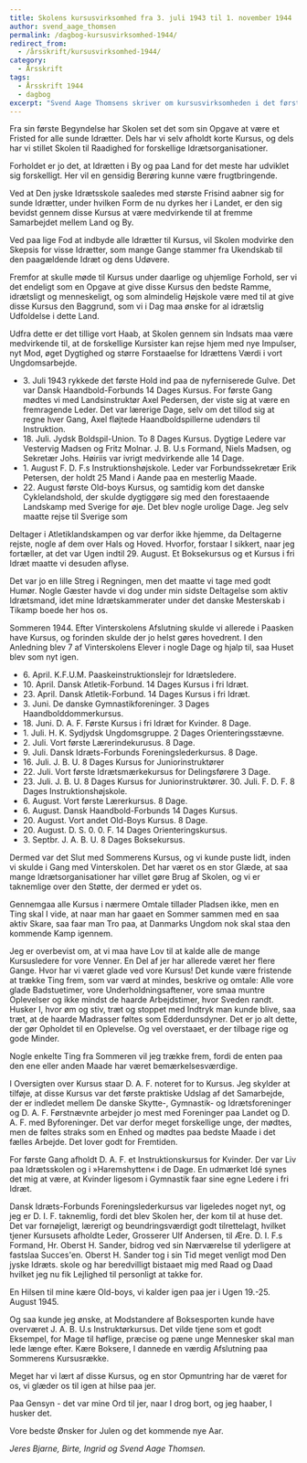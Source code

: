 ```yaml
---
title: Skolens kursusvirksomhed fra 3. juli 1943 til 1. november 1944
author: svend_aage_thomsen
permalink: /dagbog-kursusvirksomhed-1944/
redirect_from: 
  - /årsskrift/kursusvirksomhed-1944/
category:
  - Årsskrift
tags:
  - Årsskrift 1944
  - dagbog
excerpt: "Svend Aage Thomsens skriver om kursusvirksomheden i det første år."
---
```


Fra sin første Begyndelse har Skolen set det som sin Opgave at være et Fristed for alle sunde Idrætter. Dels har vi selv afholdt korte Kursus, og dels har vi stillet Skolen til Raadighed for forskellige Idrætsorganisationer.

Forholdet er jo det, at Idrætten i By og paa Land for det meste har udviklet sig forskelligt. Her vil en gensidig Berøring kunne være frugtbringende.

Ved at Den jyske Idrætsskole saaledes med største Frisind aabner sig for sunde Idrætter, under hvilken Form de nu dyrkes her i Landet, er den sig bevidst gennem disse Kursus at være medvirkende til at fremme Samarbejdet mellem Land og By.

Ved paa lige Fod at indbyde alle Idrætter til Kursus, vil Skolen modvirke den Skepsis for visse Idrætter, som mange Gange stammer fra Ukendskab til den paagældende Idræt og dens Udøvere.

Fremfor at skulle møde til Kursus under daarlige og uhjemlige Forhold, ser vi det endeligt som en Opgave at give disse Kursus den bedste Ramme, idrætsligt og menneskeligt, og som almindelig Højskole være med til at give disse Kursus den Baggrund, som vi i Dag maa ønske for al idrætslig Udfoldelse i dette Land.

Udfra dette er det tillige vort Haab, at Skolen gennem sin Indsats maa være medvirkende til, at de forskellige Kursister kan rejse hjem med nye Impulser, nyt Mod, øget Dygtighed og større Forstaaelse for Idrættens Værdi i vort Ungdomsarbejde.

- 3\. Juli 1943 rykkede det første Hold ind paa de nyferniserede Gulve. Det var Dansk Haandbold-Forbunds 14 Dages Kursus. For første Gang mødtes vi med Landsinstruktør Axel Pedersen, der viste sig at være en fremragende Leder. Det var lærerige Dage, selv om det tillod sig at regne hver Gang, Axel fløjtede Haandboldspillerne udendørs til Instruktion.
- 18\. Juli. Jydsk Boldspil-Union. To 8 Dages Kursus. Dygtige Ledere var Vestervig Madsen og Fritz Molnar. J. B. U.s Formand, Niels Madsen, og Sekretær Johs. Høiriis var ivrigt medvirkende alle 14 Dage.
- 1\. August F. D. F.s Instruktionshøjskole. Leder var Forbundssekretær Erik Petersen, der holdt 25 Mand i Aande paa en mesterlig Maade.
- 22\. August første Old-boys Kursus, og samtidig kom det danske Cyklelandshold, der skulde dygtiggøre sig med den forestaaende Landskamp med Sverige for øje. Det blev nogle urolige Dage. Jeg selv maatte rejse til Sverige som

Deltager i Atletiklandskampen og var derfor ikke hjemme, da Deltagerne rejste, nogle af dem over Hals og Hoved. Hvorfor, forstaar I sikkert, naar jeg fortæller, at det var Ugen indtil 29. August. Et Boksekursus og et Kursus i fri Idræt maatte vi desuden aflyse.

Det var jo en lille Streg i Regningen, men det maatte vi tage med godt Humør. Nogle Gæster havde vi dog under min sidste Deltagelse som aktiv Idrætsmand, idet mine Idrætskammerater under det danske Mesterskab i Tikamp boede her hos os.

Sommeren 1944. Efter Vinterskolens Afslutning skulde vi allerede i Paasken have Kursus, og forinden skulde der jo helst gøres hovedrent. I den Anledning blev 7 af Vinterskolens Elever i nogle Dage og hjalp til, saa Huset blev som nyt igen.

- 6\. April. K.F.U.M. Paaskeinstruktionslejr for Idrætsledere.
- 10\. April. Dansk Atletik-Forbund. 14 Dages Kursus i fri Idræt.
- 23\. April. Dansk Atletik-Forbund. 14 Dages Kursus i fri Idræt.
- 3\. Juni. De danske Gymnastikforeninger. 3 Dages Haandbolddommerkursus.
- 18\. Juni. D. A. F. Første Kursus i fri Idræt for Kvinder. 8 Dage.
- 1\. Juli. H. K. Sydjydsk Ungdomsgruppe. 2 Dages Orienteringsstævne.
- 2\. Juli. Vort første Lærerindekurusus. 8 Dage.
- 9\. Juli. Dansk Idræts-Forbunds Foreningslederkursus. 8 Dage.
- 16\. Juli. J. B. U. 8 Dages Kursus for Juniorinstruktører
- 22\. Juli. Vort første Idrætsmærkekursus for Delingsførere 3 Dage.
- 23\. Juli. J. B. U. 8 Dages Kursus for Juniorinstruktører. 30. Juli. F. D. F. 8 Dages Instruktionshøjskole. 
- 6\. August. Vort første Lærerkursus. 8 Dage. 
- 6\. August. Dansk Haandbold-Forbunds 14 Dages Kursus. 
- 20\. August. Vort andet Old-Boys Kursus. 8 Dage. 
- 20\. August. D. S. 0. 0. F. 14 Dages Orienteringskursus. 
- 3\. Septbr. J. A. B. U. 8 Dages Boksekursus.

Dermed var det Slut med Sommerens Kursus, og vi kunde puste lidt, inden vi skulde i Gang med Vinterskolen. Det har været os en stor Glæde, at saa mange Idrætsorganisationer har villet gøre Brug af Skolen, og vi er taknemlige over den Støtte, der dermed er ydet os.

Gennemgaa alle Kursus i nærmere Omtale tillader Pladsen ikke, men en Ting skal I vide, at naar man har gaaet en Sommer sammen med en saa aktiv Skare, saa faar man Tro paa, at Danmarks Ungdom nok skal staa den kommende Kamp igennem.

Jeg er overbevist om, at vi maa have Lov til at kalde alle de mange Kursusledere for vore Venner. En Del af jer har allerede været her flere Gange. Hvor har vi været glade ved vore Kursus! Det kunde være fristende at trække Ting frem, som var værd at mindes, beskrive og omtale: Alle vore glade Badstuetimer, vore Underholdningsaftener, vore smaa muntre Oplevelser og ikke mindst de haarde Arbejdstimer, hvor Sveden randt. Husker I, hvor øm og stiv, træt og stoppet med Indtryk man kunde blive, saa træt, at de haarde Madrasser føltes som Edderdunsdyner. Det er jo alt dette, der gør Opholdet til en Oplevelse. Og vel overstaaet, er der tilbage rige og gode Minder.

Nogle enkelte Ting fra Sommeren vil jeg trække frem, fordi de enten paa den ene eller anden Maade har været bemærkelsesværdige.

I Oversigten over Kursus staar D. A. F. noteret for to Kursus. Jeg skylder at tilføje, at disse Kursus var det første praktiske Udslag af det Samarbejde, der er indledet mellem De danske Skytte-, Gymnastik- og Idrætsforeninger og D. A. F. Førstnævnte arbejder jo mest med Foreninger paa Landet og D. A. F. med Byforeninger. Det var derfor meget forskellige unge, der mødtes, men de føltes straks som en Enhed og mødtes paa bedste Maade i det fælles Arbejde. Det lover godt for Fremtiden.

For første Gang afholdt D. A. F. et Instruktionskursus for Kvinder. Der var Liv paa Idrætsskolen og i »Haremshytten« i de Dage. En udmærket Idé synes det mig at være, at Kvinder ligesom i Gymnastik faar sine egne Ledere i fri Idræt.

Dansk Idræts-Forbunds Foreningslederkursus var ligeledes noget nyt, og jeg er D. I. F. taknemlig, fordi det blev Skolen her, der kom til at huse det. Det var fornøjeligt, lærerigt og beundringsværdigt godt tilrettelagt, hvilket tjener Kursusets afholdte Leder, Grosserer Ulf Andersen, til Ære. D. I. F.s Formand, Hr. Oberst H. Sander, bidrog ved sin Nærværelse til yderligere at fastslaa Succes'en. Oberst H. Sander tog i sin Tid meget venligt mod Den jyske Idræts. skole og har beredvilligt bistaaet mig med Raad og Daad hvilket jeg nu fik Lejlighed til personligt at takke for.

En Hilsen til mine kære Old-boys, vi kalder igen paa jer i Ugen 19.-25. August 1945.

Og saa kunde jeg ønske, at Modstandere af Boksesporten kunde have overværet J. A. B. U.s Instruktørkursus. Det vilde tjene som et godt Eksempel, for Mage til høflige, præcise og pæne unge Mennesker skal man lede længe efter. Kære Boksere, I dannede en værdig Afslutning paa Sommerens Kursusrække.

Meget har vi lært af disse Kursus, og en stor Opmuntring har de været for os, vi glæder os til igen at hilse paa jer.

Paa Gensyn - det var mine Ord til jer, naar I drog bort, og jeg haaber, I husker det.

Vore bedste Ønsker for Julen og det kommende nye Aar.

_Jeres Bjarne, Birte, Ingrid og Svend Aage Thomsen._
